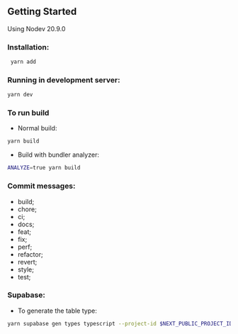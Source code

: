## Getting Started

Using Nodev 20.9.0

### Installation:

```bash
 yarn add
```

### Running in development server:

```bash
yarn dev
```

### To run build

- Normal build:

```bash
yarn build
```

- Build with bundler analyzer:

```bash
ANALYZE=true yarn build
```

### Commit messages:

- build;
- chore;
- ci;
- docs;
- feat;
- fix;
- perf;
- refactor;
- revert;
- style;
- test;

### Supabase:

- To generate the table type:

```bash
yarn supabase gen types typescript --project-id $NEXT_PUBLIC_PROJECT_ID --shema public
```

